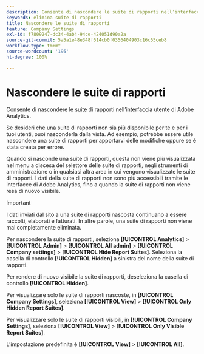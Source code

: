 ```yaml
---
description: Consente di nascondere le suite di rapporti nell’interfaccia utente di Adobe Analytics.
keywords: elimina suite di rapporti
title: Nascondere le suite di rapporti
feature: Company Settings
exl-id: f7809247-dc34-4ab4-94ce-424051d90a2a
source-git-commit: 5a5a1e48e348f614cb0f0356404903c16c55ceb8
workflow-type: tm+mt
source-wordcount: '195'
ht-degree: 100%

---
```


# Nascondere le suite di rapporti

Consente di nascondere le suite di rapporti nell’interfaccia utente di Adobe Analytics.

Se desideri che una suite di rapporti non sia più disponibile per te e per i tuoi utenti, puoi nasconderla dalla vista. Ad esempio, potrebbe essere utile nascondere una suite di rapporti per apportarvi delle modifiche oppure se è stata creata per errore.

Quando si nasconde una suite di rapporti, questa non viene più visualizzata nel menu a discesa del selettore delle suite di rapporti, negli strumenti di amministrazione o in qualsiasi altra area in cui vengono visualizzate le suite di rapporti. I dati della suite di rapporti non sono più accessibili tramite le interfacce di Adobe Analytics, fino a quando la suite di rapporti non viene resa di nuovo visibile.

>[!IMPORTANT]
>
>I dati inviati dal sito a una suite di rapporti nascosta continuano a essere raccolti, elaborati e fatturati. In altre parole, una suite di rapporti non viene mai completamente eliminata.

Per nascondere la suite di rapporti, seleziona **[!UICONTROL Analytics]** > **[!UICONTROL Admin]** > **[!UICONTROL All admin]** > **[!UICONTROL Company settings]** > **[!UICONTROL Hide Report Suites]**. Seleziona la casella di controllo **[!UICONTROL Hidden]** a sinistra del nome della suite di rapporti.

Per rendere di nuovo visibile la suite di rapporti, deseleziona la casella di controllo **[!UICONTROL Hidden]**.

Per visualizzare solo le suite di rapporti nascoste, in **[!UICONTROL Company Settings]**, seleziona **[!UICONTROL View]** > **[!UICONTROL Only Hidden Report Suites]**.

Per visualizzare solo le suite di rapporti visibili, in **[!UICONTROL Company Settings]**, seleziona **[!UICONTROL View]** > **[!UICONTROL Only Visible Report Suites]**.

L’impostazione predefinita è **[!UICONTROL View]** > **[!UICONTROL All]**.
